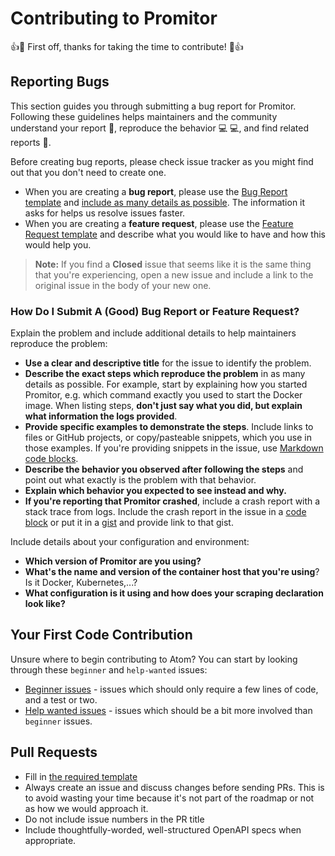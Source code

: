 # Contributing to Promitor

:+1::tada: First off, thanks for taking the time to contribute! :tada::+1:

## Reporting Bugs

This section guides you through submitting a bug report for Promitor. Following these guidelines helps maintainers and the community understand your report :pencil:, reproduce the behavior :computer: :computer:, and find related reports :mag_right:.

Before creating bug reports, please check issue tracker as you might find out that you don't need to create one.

- When you are creating a **bug report**, please use the [Bug Report template](./ISSUE_TEMPLATE/Bug_report.md) and [include as many details as possible](#how-do-i-submit-a-good-bug-report). The information it asks for helps us resolve issues faster.
- When you are creating a **feature request**, please use the [Feature Request template](./ISSUE_TEMPLATE/Feature_request.md) and describe what you would like to have and how this would help you.

> **Note:** If you find a **Closed** issue that seems like it is the same thing that you're experiencing, open a new issue and include a link to the original issue in the body of your new one.

### How Do I Submit A (Good) Bug Report or Feature Request?

Explain the problem and include additional details to help maintainers reproduce the problem:

* **Use a clear and descriptive title** for the issue to identify the problem.
* **Describe the exact steps which reproduce the problem** in as many details as possible. For example, start by explaining how you started Promitor, e.g. which command exactly you used to start the Docker image. When listing steps, **don't just say what you did, but explain what information the logs provided**.
* **Provide specific examples to demonstrate the steps**. Include links to files or GitHub projects, or copy/pasteable snippets, which you use in those examples. If you're providing snippets in the issue, use [Markdown code blocks](https://help.github.com/articles/markdown-basics/#multiple-lines).
* **Describe the behavior you observed after following the steps** and point out what exactly is the problem with that behavior.
* **Explain which behavior you expected to see instead and why.**
* **If you're reporting that Promitor crashed**, include a crash report with a stack trace from logs. Include the crash report in the issue in a [code block](https://help.github.com/articles/markdown-basics/#multiple-lines) or put it in a [gist](https://gist.github.com/) and provide link to that gist.

Include details about your configuration and environment:

* **Which version of Promitor are you using?**
* **What's the name and version of the container host that you're using**? Is it Docker, Kubernetes,...?
* **What configuration is it using and how does your scraping declaration look like?**

## Your First Code Contribution

Unsure where to begin contributing to Atom? You can start by looking through these `beginner` and `help-wanted` issues:

* [Beginner issues](https://github.com/tomkerkhove/promitor/issues?q=is%3Aopen+is%3Aissue+label%3Abeginner) - issues which should only require a few lines of code, and a test or two.
* [Help wanted issues](https://github.com/tomkerkhove/promitor/issues?q=is%3Aopen+is%3Aissue+label%3Ahelp-wanted) - issues which should be a bit more involved than `beginner` issues.

## Pull Requests

* Fill in [the required template](PULL_REQUEST_TEMPLATE.md)
* Always create an issue and discuss changes before sending PRs. This is to avoid wasting your time because it's not part of the roadmap or not as how we would approach it.
* Do not include issue numbers in the PR title
* Include thoughtfully-worded, well-structured OpenAPI specs when appropriate.
